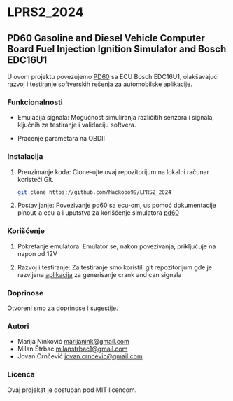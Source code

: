 # LPRS2_2024

## PD60 Gasoline and Diesel Vehicle Computer Board Fuel Injection Ignition Simulator and Bosch EDC16U1

U ovom projektu povezujemo [PD60](https://vi.aliexpress.com/item/1005006493152183.html?spm=a2g0o.order_list.order_list_main.85.63f61802seDDk8&gatewayAdapt=glo2vnm) sa ECU Bosch EDC16U1, olakšavajući razvoj i testiranje softverskih rešenja za automobilske aplikacije.

### Funkcionalnosti

- Emulacija signala: Mogućnost simuliranja različitih senzora i signala, ključnih za testiranje i validaciju softvera.
  
- Praćenje parametara na OBDII

### Instalacija

1. Preuzimanje koda: Clone-ujte ovaj repozitorijum na lokalni računar koristeći Git.

    ```bash
    git clone https://github.com/Mackooo99/LPRS2_2024
    ```
	

3. Postavljanje: Povezivanje pd60 sa ecu-om, us pomoć dokumentacije pinout-a ecu-a i uputstva za korišćenje simulatora [pd60](http://en.hao-ok.com/DownloadDetail.aspx?Id=73)

### Korišćenje

1. Pokretanje emulatora: Emulator se, nakon povezivanja, priključuje na napon od 12V

2. Razvoj i testiranje: Za testiranje smo koristili git repozitorijum gde je razvijena [aplikacija](https://github.com/speeduino/Ardu-Stim) za generisanje crank and can signala

### Doprinose

Otvoreni smo za doprinose i sugestije.

### Autori

- Marija Ninković <marijanink@gmail.com>
- Milan Štrbac <milanstrbac1@gmail.com>
- Jovan Crnčević <jovan.crncevic@gmail.com>

### Licenca

Ovaj projekat je dostupan pod MIT licencom.

